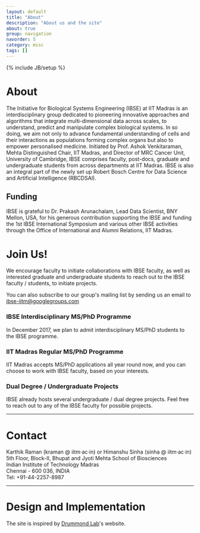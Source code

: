 ```yaml
---
layout: default
title: "About"
description: "About us and the site"
about: true
group: navigation
navorder: 5
category: misc
tags: []
---
```

{% include JB/setup %}

<a name="About"></a>
# About

The Initiative for Biological Systems Engineering (IBSE) at IIT Madras is an interdisciplinary group dedicated to pioneering innovative approaches and algorithms that integrate multi-dimensional data across scales, to understand, predict and manipulate complex biological systems. In so doing, we aim not only to advance fundamental understanding of cells and their interactions as populations forming complex organs but also to empower personalised medicine. Initiated by Prof. Ashok Venkitaraman, Mehta Distinguished Chair, IIT Madras, and Director of MRC Cancer Unit, University of Cambridge, IBSE comprises faculty, post-docs, graduate and undergraduate students from across departments at IIT Madras. IBSE is also an integral part of the newly set up Robert Bosch Centre for Data Science and Artificial Intelligence (RBCDSAI). 

## Funding

IBSE is grateful to Dr. Prakash Arunachalam, Lead Data Scientist, BNY Mellon, USA, for his generous contribution supporting the IBSE and funding the 1st IBSE International Symposium and various other IBSE activities through the Office of International and Alumni Relations, IIT Madras.

<a name="join"></a>

# Join Us!

We encourage faculty to initiate collaborations with IBSE faculty, as well as interested graduate and 
undergraduate students to reach out to the IBSE faculty / students, to initiate projects. 

You can also subscribe to our group's mailing list by sending us an email to ibse-iitm@googlegroups.com

### IBSE Interdisciplinary MS/PhD Programme

In December 2017, we plan to admit interdisciplinary MS/PhD students to the IBSE programme.

### IIT Madras Regular MS/PhD Programme

IIT Madras accepts MS/PhD applications all year round now, and you can choose to work with IBSE faculty, based on your interests.

### Dual Degree / Undergraduate Projects

IBSE already hosts several undergraduate / dual degree projects. Feel free to reach out to any of the IBSE faculty for possible projects.

<div class="bigspacer"></div>
<hr/>

<a name="contact"></a>

# Contact

Karthik Raman (kraman @ iitm&middot;ac&middot;in) or Himanshu Sinha (sinha @ iitm&middot;ac&middot;in)<br/>
5th Floor, Block-II, Bhupat and Jyoti Mehta School of Biosciences<br/>
Indian Institute of Technology Madras<br/>
Chennai - 600 036, INDIA<br/>
Tel: +91-44-2257-8987<br/>

<div class="bigspacer"></div>
<hr/>

<a name="design"></a>

# Design and Implementation

The site is inspired by [Drummond Lab]'s website.

[Drummond Lab]: http://drummondlab.org/
